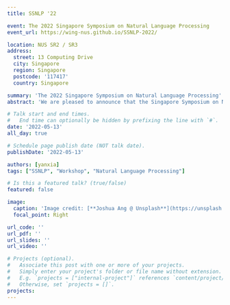 ```yaml
---
title: SSNLP '22

event: The 2022 Singapore Symposium on Natural Language Processing
event_url: https://wing-nus.github.io/SSNLP-2022/

location: NUS SR2 / SR3
address:
  street: 13 Computing Drive
  city: Singapore
  region: Singapore
  postcode: '117417'
  country: Singapore

summary: 'The 2022 Singapore Symposium on Natural Language Processing'
abstract: 'We are pleased to announce that the Singapore Symposium on Natural Language Processing (SSNLP 2022) will be held on Friday, 13 May (full day)! This is a pre-conference practice workshop for both local students, practitioners and faculty working in natural language processing to network. This is a free event, open to the public, but requires registration. It will be held in two parallel tracks at the Schools Seminar Room 2 and Seminar Room 3'

# Talk start and end times.
#   End time can optionally be hidden by prefixing the line with `#`.
date: '2022-05-13'
all_day: true

# Schedule page publish date (NOT talk date).
publishDate: '2022-05-13'

authors: [yanxia]
tags: ["SSNLP", "Workshop", "Natural Language Processing"]

# Is this a featured talk? (true/false)
featured: false

image:
  caption: 'Image credit: [**Joshua Ang @ Unsplash**](https://unsplash.com/photos/singapore-lion-fountain-Gf_KqXHU-PY)'
  focal_point: Right

url_code: ''
url_pdf: ''
url_slides: ''
url_video: ''

# Projects (optional).
#   Associate this post with one or more of your projects.
#   Simply enter your project's folder or file name without extension.
#   E.g. `projects = ["internal-project"]` references `content/project/deep-learning/index.md`.
#   Otherwise, set `projects = []`.
projects:
---
```


